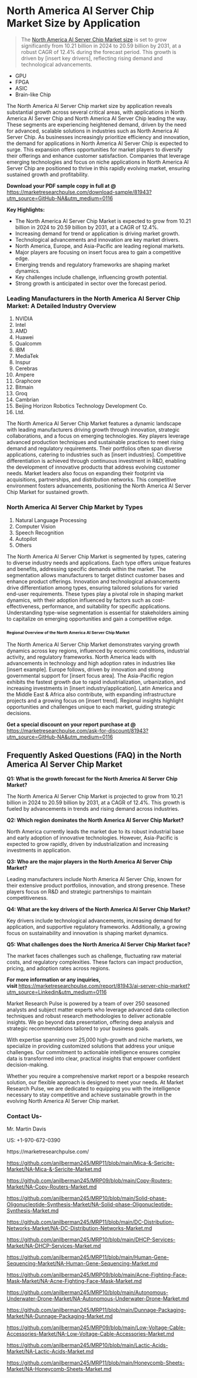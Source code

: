 <h1>North America AI Server Chip Market&nbsp;Size by Application</h1><blockquote><p>The <a href="https://marketresearchpulse.com/download-sample/81943?utm_source=GitHub-NA&amp;utm_medium=0116">North America AI Server Chip Market size</a> is set to grow significantly from 10.21 billion in 2024 to 20.59 billion by 2031, at a robust CAGR of 12.4% during the forecast period. This growth is driven by [insert key drivers], reflecting rising demand and technological advancements.</p></blockquote><ul><li>GPU<li> FPGA<li> ASIC<li> Brain-like Chip</li></ul><p>The North America AI Server Chip market size by application reveals substantial growth across several critical areas, with applications in North America AI Server Chip and North America AI Server Chip leading the way. These segments are experiencing heightened demand, driven by the need for advanced, scalable solutions in industries such as North America AI Server Chip. As businesses increasingly prioritize efficiency and innovation, the demand for applications in North America AI Server Chip is expected to surge. This expansion offers opportunities for market players to diversify their offerings and enhance customer satisfaction. Companies that leverage emerging technologies and focus on niche applications in North America AI Server Chip are positioned to thrive in this rapidly evolving market, ensuring sustained growth and profitability.</p><p><strong>Download your PDF sample copy in full at @ </strong><a href="https://marketresearchpulse.com/download-sample/81943?utm_source=GitHub-NA&amp;utm_medium=0116">https://marketresearchpulse.com/download-sample/81943?utm_source=GitHub-NA&amp;utm_medium=0116</a></p><p><strong>Key Highlights: </strong></p><ul><li>The North America AI Server Chip Market is expected to grow from 10.21 billion in 2024 to 20.59 billion by 2031, at a CAGR of 12.4%.</li><li>Increasing demand for trend or application is driving market growth.</li><li>Technological advancements and innovation are key market drivers.</li><li>North America, Europe, and Asia-Pacific are leading regional markets.</li><li>Major players are focusing on insert focus area to gain a competitive edge.</li><li>Emerging trends and regulatory frameworks are shaping market dynamics.</li><li>Key challenges include challenge, influencing growth potential.</li><li>Strong growth is anticipated in sector over the forecast period.</li></ul><h3>Leading Manufacturers in the North America AI Server Chip Market: A Detailed Industry Overview</h3><ol><li>NVIDIA</li><li>Intel</li><li>AMD</li><li>Huawei</li><li>Qualcomm</li><li>IBM</li><li>MediaTek</li><li>Inspur</li><li>Cerebras</li><li>Ampere</li><li>Graphcore</li><li>Bitmain</li><li>Groq</li><li>Cambrian</li><li>Beijing Horizon Robotics Technology Development Co.</li><li>Ltd.</li></ol><div class="flex max-w-full flex-col flex-grow"><div class="min-h-8 text-message flex w-full flex-col items-end gap-2 whitespace-normal break-words [.text-message+&amp;]:mt-5" dir="auto" data-message-author-role="assistant" data-message-id="fd8432e4-4910-450d-b182-61b7bfb0a01f" data-message-model-slug="gpt-4o"><div class="flex w-full flex-col gap-1 empty:hidden first:pt-[3px]"><div class="markdown prose w-full break-words dark:prose-invert light"><p>The North America AI Server Chip Market features a dynamic landscape with leading manufacturers driving growth through innovation, strategic collaborations, and a focus on emerging technologies. Key players leverage advanced production techniques and sustainable practices to meet rising demand and regulatory requirements. Their portfolios often span diverse applications, catering to industries such as [insert industries]. Competitive differentiation is achieved through continuous investment in R&amp;D, enabling the development of innovative products that address evolving customer needs. Market leaders also focus on expanding their footprint via acquisitions, partnerships, and distribution networks. This competitive environment fosters advancements, positioning the North America AI Server Chip Market for sustained growth.</p></div></div></div></div><h3>North America AI Server Chip Market by Types</h3><ol><li>Natural Language Processing<li> Computer Vision<li> Speech Recognition<li> Autopilot<li> Others</li></ol><div class="flex max-w-full flex-col flex-grow"><div class="min-h-8 text-message flex w-full flex-col items-end gap-2 whitespace-normal break-words [.text-message+&amp;]:mt-5" dir="auto" data-message-author-role="assistant" data-message-id="084470be-0bb7-4664-bddf-5156b4f41249" data-message-model-slug="gpt-4o-mini"><div class="flex w-full flex-col gap-1 empty:hidden first:pt-[3px]"><div class="markdown prose w-full break-words dark:prose-invert light"><p>The North America AI Server Chip Market is segmented by types, catering to diverse industry needs and applications. Each type offers unique features and benefits, addressing specific demands within the market. The segmentation allows manufacturers to target distinct customer bases and enhance product offerings. Innovation and technological advancements drive differentiation among types, ensuring tailored solutions for varied end-user requirements. These types play a pivotal role in shaping market dynamics, with their adoption influenced by factors such as cost-effectiveness, performance, and suitability for specific applications. Understanding type-wise segmentation is essential for stakeholders aiming to capitalize on emerging opportunities and gain a competitive edge.</p></div></div></div></div><h3><span style="font-size: 11px;">Regional Overview of the North America AI Server Chip Market</span></h3><div class="flex max-w-full flex-col flex-grow"><div class="min-h-8 text-message flex w-full flex-col items-end gap-2 whitespace-normal break-words [.text-message+&amp;]:mt-5" dir="auto" data-message-author-role="assistant" data-message-id="e9038762-ce64-4e30-91c9-9bd413514231" data-message-model-slug="gpt-4o-mini"><div class="flex w-full flex-col gap-1 empty:hidden first:pt-[3px]"><div class="markdown prose w-full break-words dark:prose-invert light"><p>The North America AI Server Chip Market demonstrates varying growth dynamics across key regions, influenced by economic conditions, industrial activity, and regulatory frameworks. North America leads with advancements in technology and high adoption rates in industries like [insert example]. Europe follows, driven by innovation and strong governmental support for [insert focus area]. The Asia-Pacific region exhibits the fastest growth due to rapid industrialization, urbanization, and increasing investments in [insert industry/application]. Latin America and the Middle East &amp; Africa also contribute, with expanding infrastructure projects and a growing focus on [insert trend]. Regional insights highlight opportunities and challenges unique to each market, guiding strategic decisions.</p></div></div></div></div><p><strong>Get a special discount on your report purchase at @ </strong><a href="https://marketresearchpulse.com/ask-for-discount/81943?utm_source=GitHub-NA&amp;utm_medium=0116">https://marketresearchpulse.com/ask-for-discount/81943?utm_source=GitHub-NA&amp;utm_medium=0116</a></p><h2>Frequently Asked Questions (FAQ) in the North America AI Server Chip Market</h2><p><strong>Q1: What is the growth forecast for the North America AI Server Chip Market?</strong></p><p>The North America AI Server Chip Market is projected to grow from 10.21 billion in 2024 to 20.59 billion by 2031, at a CAGR of 12.4%. This growth is fueled by advancements in trends and rising demand across industries.</p><p><strong>Q2: Which region dominates the North America AI Server Chip Market?</strong></p><p>North America currently leads the market due to its robust industrial base and early adoption of innovative technologies. However, Asia-Pacific is expected to grow rapidly, driven by industrialization and increasing investments in application.</p><p><strong>Q3: Who are the major players in the North America AI Server Chip Market?</strong></p><p>Leading manufacturers include North America AI Server Chip, known for their extensive product portfolios, innovation, and strong presence. These players focus on R&amp;D and strategic partnerships to maintain competitiveness.</p><p><strong>Q4: What are the key drivers of the North America AI Server Chip Market?</strong></p><p>Key drivers include technological advancements, increasing demand for application, and supportive regulatory frameworks. Additionally, a growing focus on sustainability and innovation is shaping market dynamics.</p><p><strong>Q5: What challenges does the North America AI Server Chip Market face?</strong></p><p>The market faces challenges such as challenge, fluctuating raw material costs, and regulatory complexities. These factors can impact production, pricing, and adoption rates across regions.</p><p><strong>For more information or any inquiries, visit&nbsp;</strong><a href="https://marketresearchpulse.com/report/81943/ai-server-chip-market?utm_source=Linkedin&utm_medium=0116">https://marketresearchpulse.com/report/81943/ai-server-chip-market?utm_source=Linkedin&utm_medium=0116</a></p><p>Market Research Pulse is powered by a team of over 250 seasoned analysts and subject matter experts who leverage advanced data collection techniques and robust research methodologies to deliver actionable insights. We go beyond data presentation, offering deep analysis and strategic recommendations tailored to your business goals.</p><p>With expertise spanning over 25,000 high-growth and niche markets, we specialize in providing customized solutions that address your unique challenges. Our commitment to actionable intelligence ensures complex data is transformed into clear, practical insights that empower confident decision-making.</p><p>Whether you require a comprehensive market report or a bespoke research solution, our flexible approach is designed to meet your needs. At Market Research Pulse, we are dedicated to equipping you with the intelligence necessary to stay competitive and achieve sustainable growth in the evolving North America AI Server Chip market.</p><h3><strong>Contact Us-</strong></h3><p>Mr. Martin Davis</p><p>US: +1-970-672-0390</p><p>https://marketresearchpulse.com/</p><p><a href="https://github.com/anilberman245/MRP11/blob/main/Mica-&-Sericite-Market/NA-Mica-&-Sericite-Market.md">https://github.com/anilberman245/MRP11/blob/main/Mica-&-Sericite-Market/NA-Mica-&-Sericite-Market.md</a></p><p><a href="https://github.com/anilberman245/MRP09/blob/main/Copy-Routers-Market/NA-Copy-Routers-Market.md">https://github.com/anilberman245/MRP09/blob/main/Copy-Routers-Market/NA-Copy-Routers-Market.md</a></p><p><a href="https://github.com/anilberman245/MRP10/blob/main/Solid-phase-Oligonucleotide-Synthesis-Market/NA-Solid-phase-Oligonucleotide-Synthesis-Market.md">https://github.com/anilberman245/MRP10/blob/main/Solid-phase-Oligonucleotide-Synthesis-Market/NA-Solid-phase-Oligonucleotide-Synthesis-Market.md</a></p><p><a href="https://github.com/anilberman245/MRP11/blob/main/DC-Distribution-Networks-Market/NA-DC-Distribution-Networks-Market.md">https://github.com/anilberman245/MRP11/blob/main/DC-Distribution-Networks-Market/NA-DC-Distribution-Networks-Market.md</a></p><p><a href="https://github.com/anilberman245/MRP10/blob/main/DHCP-Services-Market/NA-DHCP-Services-Market.md">https://github.com/anilberman245/MRP10/blob/main/DHCP-Services-Market/NA-DHCP-Services-Market.md</a></p><p><a href="https://github.com/anilberman245/MRP11/blob/main/Human-Gene-Sequencing-Market/NA-Human-Gene-Sequencing-Market.md">https://github.com/anilberman245/MRP11/blob/main/Human-Gene-Sequencing-Market/NA-Human-Gene-Sequencing-Market.md</a></p><p><a href="https://github.com/anilberman245/MRP09/blob/main/Acne-Fighting-Face-Mask-Market/NA-Acne-Fighting-Face-Mask-Market.md">https://github.com/anilberman245/MRP09/blob/main/Acne-Fighting-Face-Mask-Market/NA-Acne-Fighting-Face-Mask-Market.md</a></p><p><a href="https://github.com/anilberman245/MRP10/blob/main/Autonomous-Underwater-Drone-Market/NA-Autonomous-Underwater-Drone-Market.md">https://github.com/anilberman245/MRP10/blob/main/Autonomous-Underwater-Drone-Market/NA-Autonomous-Underwater-Drone-Market.md</a></p><p><a href="https://github.com/anilberman245/MRP11/blob/main/Dunnage-Packaging-Market/NA-Dunnage-Packaging-Market.md">https://github.com/anilberman245/MRP11/blob/main/Dunnage-Packaging-Market/NA-Dunnage-Packaging-Market.md</a></p><p><a href="https://github.com/anilberman245/MRP09/blob/main/Low-Voltage-Cable-Accessories-Market/NA-Low-Voltage-Cable-Accessories-Market.md">https://github.com/anilberman245/MRP09/blob/main/Low-Voltage-Cable-Accessories-Market/NA-Low-Voltage-Cable-Accessories-Market.md</a></p><p><a href="https://github.com/anilberman245/MRP10/blob/main/Lactic-Acids-Market/NA-Lactic-Acids-Market.md">https://github.com/anilberman245/MRP10/blob/main/Lactic-Acids-Market/NA-Lactic-Acids-Market.md</a></p><p><a href="https://github.com/anilberman245/MRP11/blob/main/Honeycomb-Sheets-Market/NA-Honeycomb-Sheets-Market.md">https://github.com/anilberman245/MRP11/blob/main/Honeycomb-Sheets-Market/NA-Honeycomb-Sheets-Market.md</a></p>
